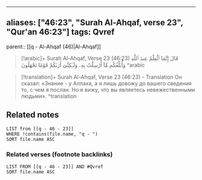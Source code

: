 
---
aliases: ["46:23", "Surah Al-Ahqaf, verse 23", "Qur'an 46:23"]
tags: Qvref
---

parent:: [[q - Al-Ahqaf (46)|Al-Ahqaf]]

> [!arabic]+ Surah Al-Ahqaf, Verse 23 (46:23)
> <span class="quran-arabic">قَالَ إِنَّمَا ٱلْعِلْمُ عِندَ ٱللَّهِ وَأُبَلِّغُكُم مَّآ أُرْسِلْتُ بِهِۦ وَلَـٰكِنِّىٓ أَرَىٰكُمْ قَوْمًا تَجْهَلُونَ</span>
^arabic

> [!translation]+ Surah Al-Ahqaf, Verse 23 (46:23) - Translation
> Он сказал: «Знание - у Аллаха, а я лишь довожу до вашего сведения то, с чем я послан. Но я вижу, что вы являетесь невежественными людьми».
^translation



## Related notes
```dataview
LIST from [[q - 46 - 23]]
WHERE !contains(file.name, "q - ")
SORT file.name ASC
```

### Related verses (footnote backlinks)
```dataview
LIST FROM [[q - 46 - 23]] AND #Qvref
SORT file.name ASC
```

